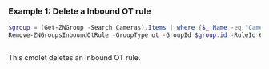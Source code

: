 ### Example 1: Delete a Inbound OT rule
```powershell
$group = (Get-ZNGroup -Search Cameras).Items | where {$_.Name -eq "Cameras"} 
Remove-ZNGroupsInboundOtRule -GroupType ot -GroupId $group.id -RuleId 603f5007-bc17-4095-9be5-3aa41cffeb1d
```

```output

```

This cmdlet deletes an Inbound OT rule.
